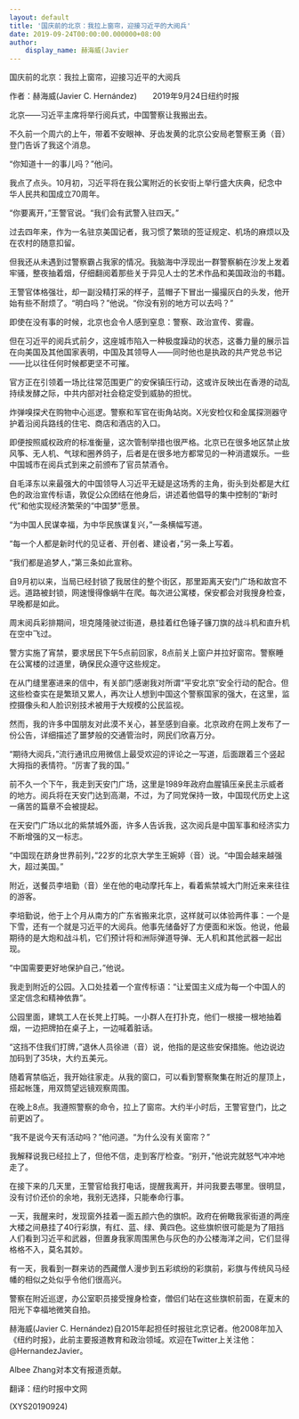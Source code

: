 ```yaml
---
layout: default
title: '国庆前的北京：我拉上窗帘，迎接习近平的大阅兵'
date: 2019-09-24T00:00:00.000000+08:00
author:
    display_name: 赫海威(Javier
---
```


国庆前的北京：我拉上窗帘，迎接习近平的大阅兵

作者：赫海威(Javier C. Hernández)　　2019年9月24日纽约时报

北京——习近平主席将举行阅兵式，中国警察让我搬出去。

不久前一个周六的上午，带着不安眼神、牙齿发黄的北京公安局老警察王勇（音）登门告诉了我这个消息。

“你知道十一的事儿吗？”他问。

我点了点头。10月初，习近平将在我公寓附近的长安街上举行盛大庆典，纪念中华人民共和国成立70周年。

“你要离开，”王警官说。“我们会有武警入驻四天。”

过去四年来，作为一名驻京美国记者，我习惯了繁琐的签证规定、机场的麻烦以及在农村的随意扣留。

但我还从未遇到过警察霸占我家的情况。我脑海中浮现出一群警察躺在沙发上发着牢骚，整夜抽着烟，仔细翻阅着那些关于异见人士的艺术作品和美国政治的书籍。

王警官体格强壮，却一副没精打采的样子，蓝帽子下冒出一撮撮灰白的头发，他开始有些不耐烦了。“明白吗？”他说。“你没有别的地方可以去吗？”

即使在没有事的时候，北京也会令人感到窒息：警察、政治宣传、雾霾。

但在习近平的阅兵式前夕，这座城市陷入一种极度躁动的状态，这番力量的展示旨在向美国及其他国家表明，中国及其领导人——同时他也是执政的共产党总书记——比以往任何时候都更坚不可摧。

官方正在引领着一场比往常范围更广的安保镇压行动，这或许反映出在香港的动乱持续发酵之际，中共内部对社会稳定受到威胁的担忧。

炸弹嗅探犬在购物中心巡逻。警察和军官在街角站岗。X光安检仪和金属探测器守护着沿阅兵路线的住宅、商店和酒店的入口。

即便按照威权政府的标准衡量，这次管制举措也很严格。北京已在很多地区禁止放风筝、无人机、气球和圈养鸽子，后者是在很多地方都常见的一种消遣娱乐。一些中国城市在阅兵式到来之前颁布了官员禁酒令。

自毛泽东以来最强大的中国领导人习近平无疑是这场秀的主角，街头到处都是大红色的政治宣传标语，敦促公众团结在他身后，讲述着他倡导的集中控制的“新时代”和他实现经济繁荣的“中国梦”愿景。

“为中国人民谋幸福，为中华民族谋复兴，”一条横幅写道。

“每一个人都是新时代的见证者、开创者、建设者，”另一条上写着。

“我们都是追梦人，”第三条如此宣称。

自9月初以来，当局已经封锁了我居住的整个街区，那里距离天安门广场和故宫不远。道路被封锁，网速慢得像蜗牛在爬。每次进公寓楼，保安都会对我搜身检查，早晚都是如此。

周末阅兵彩排期间，坦克隆隆驶过街道，悬挂着红色锤子镰刀旗的战斗机和直升机在空中飞过。

警方实施了宵禁，要求居民下午5点前回家，8点前关上窗户并拉好窗帘。警察睡在公寓楼的过道里，确保民众遵守这些规定。

在从门缝里塞进来的信中，有关部门感谢我对所谓“平安北京”安全行动的配合。但这些检查实在是繁琐又累人，再次让人想到中国这个警察国家的强大，在这里，监控摄像头和人脸识别技术被用于大规模的公民监视。

然而，我的许多中国朋友对此漠不关心，甚至感到自豪。北京政府在网上发布了一份公告，详细描述了噩梦般的交通管治时，网民们欣喜万分。

“期待大阅兵，”流行通讯应用微信上最受欢迎的评论之一写道，后面跟着三个竖起大拇指的表情符。“厉害了我的国。”

前不久一个下午，我走到天安门广场，这里是1989年政府血腥镇压亲民主示威者的地方。阅兵将在天安门达到高潮，不过，为了同党保持一致，中国现代历史上这一痛苦的篇章不会被提起。

在天安门广场以北的紫禁城外面，许多人告诉我，这次阅兵是中国军事和经济实力不断增强的又一标志。

“中国现在跻身世界前列，”22岁的北京大学生王婉婷（音）说。“中国会越来越强大，超过美国。”

附近，送餐员李培勤（音）坐在他的电动摩托车上，看着紫禁城大门附近来来往往的游客。

李培勤说，他于上个月从南方的广东省搬来北京，这样就可以体验两件事：一个是下雪，还有一个就是习近平的大阅兵。他事先储备好了方便面和米饭。他说，他最期待的是大炮和战斗机，它们预计将和洲际弹道导弹、无人机和其他武器一起出现。

“中国需要更好地保护自己，”他说。

我走到附近的公园。入口处挂着一个宣传标语：“让爱国主义成为每一个中国人的坚定信念和精神依靠”。

公园里面，建筑工人在长凳上打盹。一小群人在打扑克，他们一根接一根地抽着烟，一边把牌拍在桌子上，一边喊着脏话。

“这挡不住我们打牌，”退休人员徐进（音）说，他指的是这些安保措施。他边说边加码到了35块，大约五美元。

随着宵禁临近，我开始往家走。从我的窗口，可以看到警察聚集在附近的屋顶上，搭起帐篷，用双筒望远镜观察周围。

在晚上8点。我遵照警察的命令，拉上了窗帘。大约半小时后，王警官登门，比之前更凶了。

“我不是说今天有活动吗？”他问道。“为什么没有关窗帘？”

我解释说我已经拉上了，但他不信，走到客厅检查。“别开，”他说完就怒气冲冲地走了。

在接下来的几天里，王警官给我打电话，提醒我离开，并问我要去哪里。很明显，没有讨价还价的余地，我别无选择，只能奉命行事。

一天，我醒来时，发现窗外挂着一面五颜六色的旗帜。政府在俯瞰我家街道的两座大楼之间悬挂了40行彩旗，有红、蓝、绿、黄四色。这些旗帜很可能是为了阻挡人们看到习近平和武器，但置身我家周围黑色与灰色的办公楼海洋之间，它们显得格格不入，莫名其妙。

有一天，我看到一群来访的西藏僧人漫步到五彩缤纷的彩旗前，彩旗与传统风马经幡的相似之处似乎令他们很高兴。

警察在附近巡逻，办公室职员接受搜身检查，僧侣们站在这些旗帜前面，在夏末的阳光下幸福地微笑自拍。

赫海威(Javier C. Hernández)自2015年起担任时报驻北京记者。他2008年加入《纽约时报》，此前主要报道教育和政治领域。欢迎在Twitter上关注他：@HernandezJavier。

Albee Zhang对本文有报道贡献。

翻译：纽约时报中文网

(XYS20190924)

